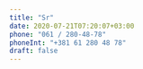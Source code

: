 ```yaml
---
title: "Sr"
date: 2020-07-21T07:20:07+03:00
phone: "061 / 280-48-78"
phoneInt: "+381 61 280 48 78" 
draft: false
---
```


